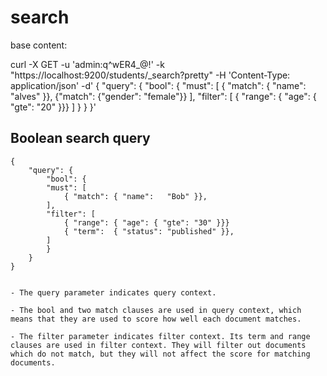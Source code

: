 
# search 

base content: 

curl -X GET -u 'admin:q^wER4_@!' -k "https://localhost:9200/students/_search?pretty" -H 'Content-Type: application/json' -d'
{
  "query": { 
    "bool": { 
      "must": [
        { "match": { "name":   "alves" }},
        {"match": {"gender": "female"}}
      ],
      "filter": [ 
        { "range": { "age": { "gte": "20" }}}
      ]
    }
  }
}'





## Boolean search query
    {
        "query": { 
            "bool": { 
            "must": [
                { "match": { "name":   "Bob" }},
            ],
            "filter": [ 
                { "range": { "age": { "gte": "30" }}}
                { "term":  { "status": "published" }},
            ]
            }
        }
    }

        
    - The query parameter indicates query context.

    - The bool and two match clauses are used in query context, which means that they are used to score how well each document matches.

    - The filter parameter indicates filter context. Its term and range clauses are used in filter context. They will filter out documents which do not match, but they will not affect the score for matching documents.